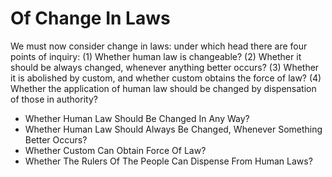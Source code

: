 # Of Change In Laws

We must now consider change in laws: under which head there are four points of inquiry:
(1) Whether human law is changeable?
(2) Whether it should be always changed, whenever anything better occurs?
(3) Whether it is abolished by custom, and whether custom obtains the force of law?
(4) Whether the application of human law should be changed by dispensation of those in authority?

* Whether Human Law Should Be Changed In Any Way?
* Whether Human Law Should Always Be Changed, Whenever Something Better Occurs?
* Whether Custom Can Obtain Force Of Law?
* Whether The Rulers Of The People Can Dispense From Human Laws?